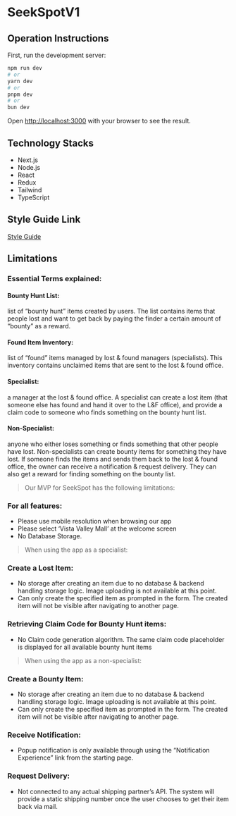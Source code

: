 # SeekSpotV1

## Operation Instructions

First, run the development server:

```bash
npm run dev
# or
yarn dev
# or
pnpm dev
# or
bun dev
```

Open [http://localhost:3000](http://localhost:3000) with your browser to see the result.

## Technology Stacks

-   Next.js
-   Node.js
-   React
-   Redux
-   Tailwind
-   TypeScript

## Style Guide Link

[Style Guide](https://www.figma.com/community/file/1309397346869220914)


## Limitations
### Essential Terms explained:
#### Bounty Hunt List: 
list of “bounty hunt” items created by users. The list contains items that people lost and want to get back by paying the finder a certain amount of “bounty” as a reward.
#### Found Item Inventory: 
list of “found” items managed by lost & found managers (specialists). This inventory contains unclaimed items that are sent to the lost & found office.
#### Specialist: 
a manager at the lost & found office. A specialist can create a lost item (that someone else has found and hand it over to the L&F office), and provide a claim code to someone who finds something on the bounty hunt list.
#### Non-Specialist:
anyone who either loses something or finds something that other people have lost. Non-specialists can create bounty items for something they have lost. If someone finds the items and sends them back to the lost & found office, the owner can receive a notification & request delivery. They can also get a reward for finding something on the bounty list. 

> Our MVP for SeekSpot has the following limitations:  

### For all features:
- Please use mobile resolution when browsing our app
- Please select ‘Vista Valley Mall’ at the welcome screen
- No Database Storage.

> When using the app as a specialist:

### Create a Lost Item:
- No storage after creating an item due to no database & backend handling storage logic. Image uploading is not available at this point.
- Can only create the specified item as prompted in the form. The created item will not be visible after navigating to another page.

### Retrieving Claim Code for Bounty Hunt items:
- No Claim code generation algorithm. The same claim code placeholder is displayed for all available bounty hunt items

> When using the app as a non-specialist:
### Create a Bounty Item:
- No storage after creating an item due to no database & backend handling storage logic. Image uploading is not available at this point.
- Can only create the specified item as prompted in the form. The created item will not be visible after navigating to another page.

### Receive Notification:
- Popup notification is only available through using the “Notification Experience” link from the starting page.

### Request Delivery:
- Not connected to any actual shipping partner’s API. The system will provide a static shipping number once the user chooses to get their item back via mail.
